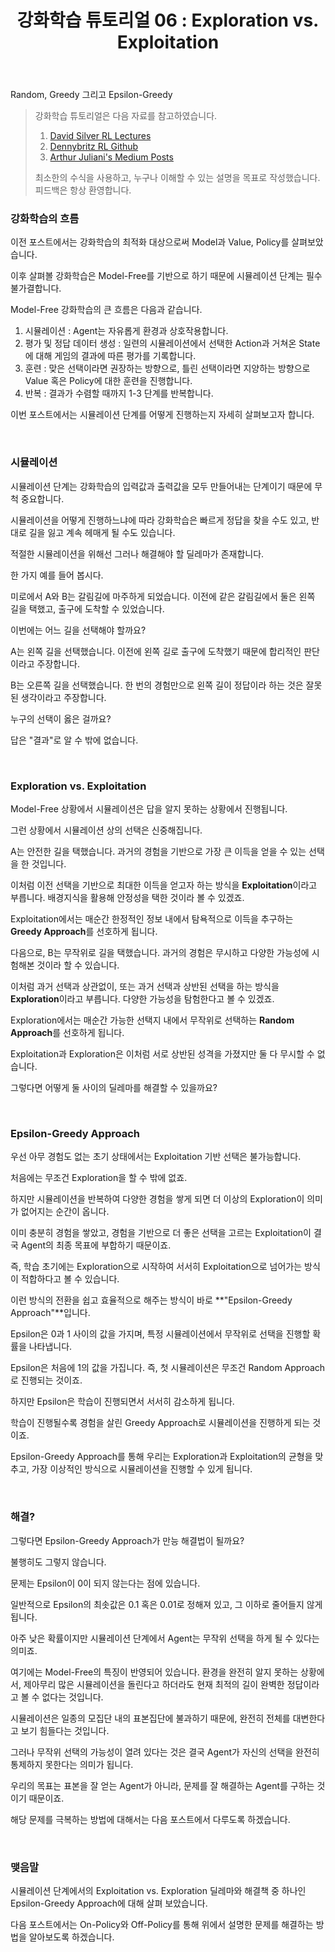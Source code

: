 ﻿---
layout: post
title: "강화학습 튜토리얼 06 : Exploration vs. Exploitation"
categories: rl
---
Random, Greedy 그리고 Epsilon-Greedy 

> 강화학습 튜토리얼은 다음 자료를 참고하였습니다.
> 1. [David Silver RL Lectures](https://www.davidsilver.uk/teaching/)
> 2. [Dennybritz RL Github](https://github.com/dennybritz/reinforcement-learning)
>3. [Arthur Juliani's Medium Posts](https://medium.com/emergent-future/simple-reinforcement-learning-with-tensorflow-part-0-q-learning-with-tables-and-neural-networks-d195264329d0)
>
> 최소한의 수식을 사용하고, 누구나 이해할 수 있는 설명을 목표로 작성했습니다.
> 피드백은 항상 환영합니다.

### 강화학습의 흐름

이전 포스트에서는 강화학습의 최적화 대상으로써 Model과 Value, Policy를 살펴보았습니다. 

이후 살펴볼 강화학습은 Model-Free를 기반으로 하기 때문에 시뮬레이션 단계는 필수 불가결합니다.

Model-Free 강화학습의 큰 흐름은 다음과 같습니다.

1. 시뮬레이션 : Agent는 자유롭게 환경과 상호작용합니다. 
2. 평가 및 정답 데이터 생성 : 일련의 시뮬레이션에서 선택한 Action과 거쳐온 State에 대해 게임의 결과에 따른 평가를 기록합니다.
3. 훈련 : 맞은 선택이라면 권장하는 방향으로, 틀린 선택이라면 지양하는 방향으로 Value 혹은 Policy에 대한 훈련을 진행합니다.
4. 반복 : 결과가 수렴할 때까지 1-3 단계를 반복합니다.

이번 포스트에서는 시뮬레이션 단계를 어떻게 진행하는지 자세히 살펴보고자 합니다.

<br>

### 시뮬레이션

시뮬레이션 단계는 강화학습의 입력값과 출력값을 모두 만들어내는 단계이기 때문에 무척 중요합니다.

시뮬레이션을 어떻게 진행하느냐에 따라 강화학습은 빠르게 정답을 찾을 수도 있고, 반대로 길을 잃고 계속 헤매게 될 수도 있습니다.

적절한 시뮬레이션을 위해선 그러나 해결해야 할 딜레마가 존재합니다.

한 가지 예를 들어 봅시다.

미로에서 A와 B는 갈림길에 마주하게 되었습니다. 이전에 같은 갈림길에서 둘은 왼쪽 길을 택했고, 출구에 도착할 수 있었습니다. 

이번에는 어느 길을 선택해야 할까요?

A는 왼쪽 길을 선택했습니다. 이전에 왼쪽 길로 출구에 도착했기 때문에 합리적인 판단이라고 주장합니다.

B는 오른쪽 길을 선택했습니다. 한 번의 경험만으로 왼쪽 길이 정답이라 하는 것은 잘못된 생각이라고 주장합니다.

누구의 선택이 옳은 걸까요?

답은 "결과"로 알 수 밖에 없습니다.

<br>

### Exploration vs. Exploitation

Model-Free 상황에서 시뮬레이션은 답을 알지 못하는 상황에서 진행됩니다.

그런 상황에서 시뮬레이션 상의 선택은 신중해집니다.

A는 안전한 길을 택했습니다. 과거의 경험을 기반으로 가장 큰 이득을 얻을 수 있는 선택을 한 것입니다. 

이처럼 이전 선택을 기반으로 최대한 이득을 얻고자 하는 방식을 **Exploitation**이라고 부릅니다. 배경지식을 활용해 안정성을 택한 것이라 볼 수 있겠죠.

Exploitation에서는 매순간 한정적인 정보 내에서 탐욕적으로 이득을 추구하는 **Greedy Approach**를 선호하게 됩니다.

다음으로, B는 무작위로 길을 택했습니다. 과거의 경험은 무시하고 다양한 가능성에 시험해본 것이라 할 수 있습니다.

이처럼 과거 선택과 상관없이, 또는 과거 선택과 상반된 선택을 하는 방식을 **Exploration**이라고 부릅니다. 다양한 가능성을 탐험한다고 볼 수 있겠죠.

Exploration에서는 매순간 가능한 선택지 내에서 무작위로 선택하는 **Random Approach**를 선호하게 됩니다.

Exploitation과 Exploration은 이처럼 서로 상반된 성격을 가졌지만 둘 다 무시할 수 없습니다.

그렇다면 어떻게 둘 사이의 딜레마를 해결할 수 있을까요?

<br>

### Epsilon-Greedy Approach

우선 아무 경험도 없는 초기 상태에서는 Exploitation 기반 선택은 불가능합니다. 

처음에는 무조건 Exploration을 할 수 밖에 없죠.

하지만 시뮬레이션을 반복하여 다양한 경험을 쌓게 되면 더 이상의 Exploration이 의미가 없어지는 순간이 옵니다.

이미 충분히 경험을 쌓았고, 경험을 기반으로 더 좋은 선택을 고르는 Exploitation이 결국 Agent의 최종 목표에 부합하기 때문이죠.

즉, 학습 초기에는 Exploration으로 시작하여 서서히 Exploitation으로 넘어가는 방식이 적합하다고 볼 수 있습니다. 

이런 방식의 전환을 쉽고 효율적으로 해주는 방식이 바로 **"Epsilon-Greedy Approach"**입니다.

Epsilon은 0과 1 사이의 값을 가지며, 특정 시뮬레이션에서 무작위로 선택을 진행할 확률을 나타냅니다.

Epsilon은 처음에 1의 값을 가집니다. 즉, 첫 시뮬레이션은 무조건 Random Approach로 진행되는 것이죠.

하지만 Epsilon은 학습이 진행되면서 서서히 감소하게 됩니다. 

학습이 진행될수록 경험을 살린 Greedy Approach로 시뮬레이션을 진행하게 되는 것이죠.

Epsilon-Greedy Approach를 통해 우리는 Exploration과 Exploitation의 균형을 맞추고, 가장 이상적인 방식으로 시뮬레이션을 진행할 수 있게 됩니다.

<br>

### 해결?

그렇다면 Epsilon-Greedy Approach가 만능 해결법이 될까요?

불행히도 그렇지 않습니다.

문제는 Epsilon이 0이 되지 않는다는 점에 있습니다.

일반적으로 Epsilon의 최솟값은 0.1 혹은 0.01로 정해져 있고, 그 이하로 줄어들지 않게 됩니다.

아주 낮은 확률이지만 시뮬레이션 단계에서 Agent는 무작위 선택을 하게 될 수 있다는 의미죠.

여기에는 Model-Free의 특징이 반영되어 있습니다. 환경을 완전히 알지 못하는 상황에서, 제아무리 많은 시뮬레이션을 돌린다고 하더라도 현재 최적의 길이 완벽한 정답이라고 볼 수 없다는 것입니다.

시뮬레이션은 일종의 모집단 내의 표본집단에 불과하기 때문에, 완전히 전체를 대변한다고 보기 힘들다는 것입니다.

그러나 무작위 선택의 가능성이 열려 있다는 것은 결국 Agent가 자신의 선택을 완전히 통제하지 못한다는 의미가 됩니다.

우리의 목표는 표본을 잘 얻는 Agent가 아니라, 문제를 잘 해결하는 Agent를 구하는 것이기 때문이죠.

해당 문제를 극복하는 방법에 대해서는 다음 포스트에서 다루도록 하겠습니다. 

<br>

### 맺음말

시뮬레이션 단계에서의 Exploitation vs. Exploration 딜레마와 해결책 중 하나인 Epsilon-Greedy Approach에 대해 살펴 보았습니다.

다음 포스트에서는 On-Policy와 Off-Policy를 통해 위에서 설명한 문제를 해결하는 방법을 알아보도록 하겠습니다.
